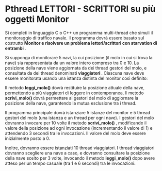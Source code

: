 <h1> Pthread LETTORI - SCRITTORI su più oggetti Monitor </h1>

Si completi in linguaggio C o C++ un programma multi-thread che simuli il monitoraggio di traffico navale. Il programma dovrà essere basato sul costrutto <b> Monitor e risolvere un problema lettori/scrittori con starvation di entrambi </b>.

Si supponga di monitorare 5 navi, la cui posizione (il molo in cui si trova la nave) sia rappresentata da un valore intero compreso tra 0 e 10. La posizione della nave viene aggiornata da dei thread gestori del molo, e consultata da dei thread denominati <b> viaggiatori </b>. Ciascuna nave deve essere monitorata usando una istanza distinta del monitor così definito:

Il metodo <b> leggi_molo() </b> dovrà restituire la posizione attuale della nave, permettendo a più viaggiatori di leggere in contemporanea. Il metodo <b> scrivi_molo() </b> dovrà permettere ai gestori del molo di aggiornare la posizione della nave, garantendo la mutua esclusione tra i thread.

Il programma principale dovrà istanziare 5 istanze del monitor e 5 thread gestori del molo (una istanza e un thread per ogni nave). I gestori del molo dovranno invocare per 10 volte il metodo <b> scrivi_molo() </b>, modificando il valore della posizione ad ogni invocazione (incrementando il valore di 1) e attendendo 3 secondi tra le invocazioni. Il valore del molo deve essere inizialmente posto a 0.

Inoltre, dovranno essere istanziati 10 thread viaggiatori. I thread viaggiatori dovranno scegliere una nave a caso, e dovranno consultare la posizione della nave scelto per 3 volte, invocando il metodo <b> leggi_molo() </b> dopo avere atteso per un tempo casuale (tra 1 e 6 secondi) tra le invocazioni.
